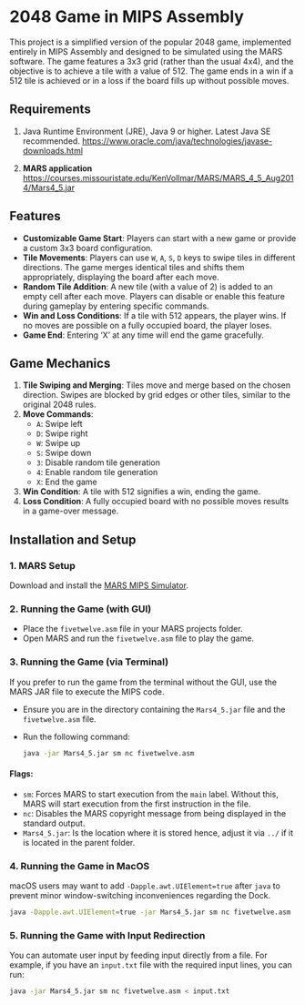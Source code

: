 # 2048 Game in MIPS Assembly

This project is a simplified version of the popular 2048 game, implemented entirely in MIPS Assembly and designed to be simulated using the MARS software. The game features a 3x3 grid (rather than the usual 4x4), and the objective is to achieve a tile with a value of 512. The game ends in a win if a 512 tile is achieved or in a loss if the board fills up without possible moves.


## Requirements

1. Java Runtime Environment (JRE), Java 9 or higher. Latest Java SE recommended.
https://www.oracle.com/java/technologies/javase-downloads.html

2. **MARS application**
https://courses.missouristate.edu/KenVollmar/MARS/MARS_4_5_Aug2014/Mars4_5.jar

## Features

- **Customizable Game Start**: Players can start with a new game or provide a custom 3x3 board configuration.
- **Tile Movements**: Players can use `W`, `A`, `S`, `D` keys to swipe tiles in different directions. The game merges identical tiles and shifts them appropriately, displaying the board after each move.
- **Random Tile Addition**: A new tile (with a value of 2) is added to an empty cell after each move. Players can disable or enable this feature during gameplay by entering specific commands.
- **Win and Loss Conditions**: If a tile with 512 appears, the player wins. If no moves are possible on a fully occupied board, the player loses.
- **Game End**: Entering ‘X’ at any time will end the game gracefully.

## Game Mechanics

1. **Tile Swiping and Merging**: Tiles move and merge based on the chosen direction. Swipes are blocked by grid edges or other tiles, similar to the original 2048 rules.
2. **Move Commands**:
   - `A`: Swipe left
   - `D`: Swipe right
   - `W`: Swipe up
   - `S`: Swipe down
   - `3`: Disable random tile generation
   - `4`: Enable random tile generation
   - `X`: End the game
3. **Win Condition**: A tile with 512 signifies a win, ending the game.
4. **Loss Condition**: A fully occupied board with no possible moves results in a game-over message.



## Installation and Setup

### 1. MARS Setup
Download and install the [MARS MIPS Simulator](http://courses.missouristate.edu/KenVollmar/mars/).

### 2. Running the Game (with GUI)

- Place the `fivetwelve.asm` file in your MARS projects folder.
- Open MARS and run the `fivetwelve.asm` file to play the game.

### 3. Running the Game (via Terminal)

If you prefer to run the game from the terminal without the GUI, use the MARS JAR file to execute the MIPS code.

- Ensure you are in the directory containing the `Mars4_5.jar` file and the `fivetwelve.asm` file.
- Run the following command:

    ```bash
    java -jar Mars4_5.jar sm nc fivetwelve.asm 
    ```
#### Flags:
- `sm`: Forces MARS to start execution from the `main` label. Without this, MARS will start execution from the first instruction in the file.
- `nc`: Disables the MARS copyright message from being displayed in the standard output.
- `Mars4_5.jar`: Is the location where it is stored hence, adjust it via `../` if it is located in the parent folder.

### 4. Running the Game in MacOS

macOS users may want to add `-Dapple.awt.UIElement=true` after `java` to prevent minor window-switching inconveniences regarding the Dock.

```bash
java -Dapple.awt.UIElement=true -jar Mars4_5.jar sm nc fivetwelve.asm 
```

### 5. Running the Game with Input Redirection

You can automate user input by feeding input directly from a file. For example, if you have an `input.txt` file with the required input lines, you can run:

```bash
java -jar Mars4_5.jar sm nc fivetwelve.asm < input.txt
